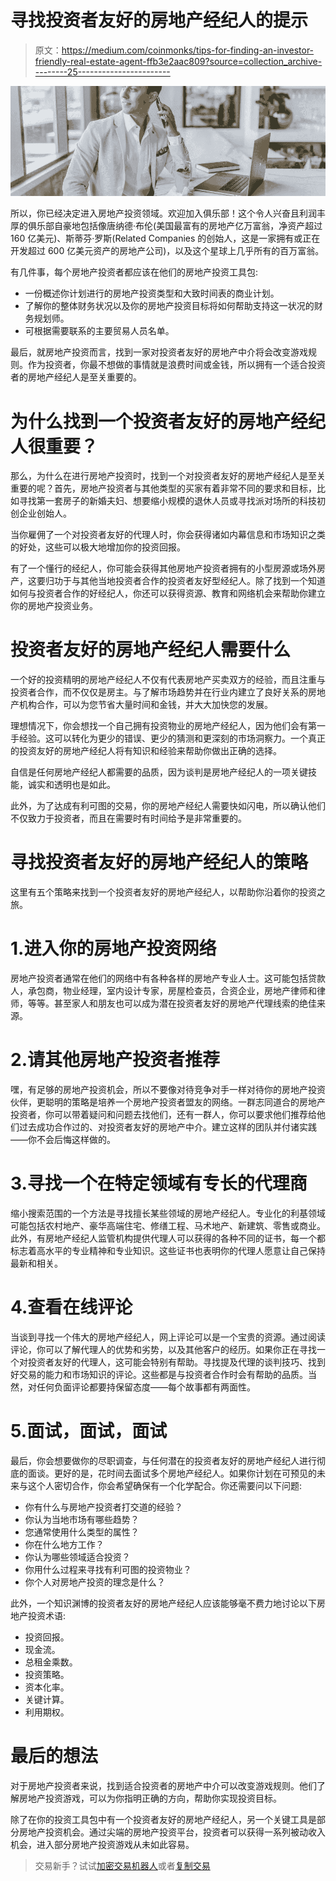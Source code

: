 # 寻找投资者友好的房地产经纪人的提示

> 原文：<https://medium.com/coinmonks/tips-for-finding-an-investor-friendly-real-estate-agent-ffb3e2aac809?source=collection_archive---------25----------------------->

![](img/0abb2240b762f190e70161f551be2807.png)

所以，你已经决定进入房地产投资领域。欢迎加入俱乐部！这个令人兴奋且利润丰厚的俱乐部自豪地包括像唐纳德·布伦(美国最富有的房地产亿万富翁，净资产超过 160 亿美元)、斯蒂芬·罗斯(Related Companies 的创始人，这是一家拥有或正在开发超过 600 亿美元资产的房地产公司)，以及这个星球上几乎所有的百万富翁。

有几件事，每个房地产投资者都应该在他们的房地产投资工具包:

*   一份概述你计划进行的房地产投资类型和大致时间表的商业计划。
*   了解你的整体财务状况以及你的房地产投资目标将如何帮助支持这一状况的财务规划师。
*   可根据需要联系的主要贸易人员名单。

最后，就房地产投资而言，找到一家对投资者友好的房地产中介将会改变游戏规则。作为投资者，你最不想做的事情就是浪费时间或金钱，所以拥有一个适合投资者的房地产经纪人是至关重要的。

# 为什么找到一个投资者友好的房地产经纪人很重要？

那么，为什么在进行房地产投资时，找到一个对投资者友好的房地产经纪人是至关重要的呢？首先，房地产投资者与其他类型的买家有着非常不同的要求和目标，比如寻找第一套房子的新婚夫妇、想要缩小规模的退休人员或寻找派对场所的科技初创企业创始人。

当你雇佣了一个对投资者友好的代理人时，你会获得诸如内幕信息和市场知识之类的好处，这些可以极大地增加你的投资回报。

有了一个懂行的经纪人，你可能会获得其他房地产投资者拥有的小型房源或场外房产，这要归功于与其他当地投资者合作的投资者友好型经纪人。除了找到一个知道如何与投资者合作的好经纪人，你还可以获得资源、教育和网络机会来帮助你建立你的房地产投资业务。

# 投资者友好的房地产经纪人需要什么

一个好的投资精明的房地产经纪人不仅有代表房地产买卖双方的经验，而且注重与投资者合作，而不仅仅是房主。与了解市场趋势并在行业内建立了良好关系的房地产机构合作，可以为您节省大量时间和金钱，并大大加快您的发展。

理想情况下，你会想找一个自己拥有投资物业的房地产经纪人，因为他们会有第一手经验。这可以转化为更少的错误、更少的猜测和更深刻的市场洞察力。一个真正的投资友好的房地产经纪人将有知识和经验来帮助你做出正确的选择。

自信是任何房地产经纪人都需要的品质，因为谈判是房地产经纪人的一项关键技能，诚实和透明也是如此。

此外，为了达成有利可图的交易，你的房地产经纪人需要快如闪电，所以确认他们不仅致力于投资者，而且在需要时有时间给予是非常重要的。

# 寻找投资者友好的房地产经纪人的策略

这里有五个策略来找到一个投资者友好的房地产经纪人，以帮助你沿着你的投资之旅。

# 1.进入你的房地产投资网络

房地产投资者通常在他们的网络中有各种各样的房地产专业人士。这可能包括贷款人，承包商，物业经理，室内设计专家，房屋检查员，合资企业，房地产律师和律师，等等。甚至家人和朋友也可以成为潜在投资者友好的房地产代理线索的绝佳来源。

# 2.请其他房地产投资者推荐

嘿，有足够的房地产投资机会，所以不要像对待竞争对手一样对待你的房地产投资伙伴，更聪明的策略是培养一个房地产投资者盟友的网络。一群志同道合的房地产投资者，你可以带着疑问和问题去找他们，还有一群人，你可以要求他们推荐给他们过去成功合作过的、对投资者友好的房地产中介。建立这样的团队并付诸实践——你不会后悔这样做的。

# 3.寻找一个在特定领域有专长的代理商

缩小搜索范围的一个方法是寻找擅长某些领域的房地产经纪人。专业化的利基领域可能包括农村地产、豪华高端住宅、修缮工程、马术地产、新建筑、零售或商业。此外，有房地产经纪人监管机构提供代理人可以获得的各种不同的证书，每一个都标志着高水平的专业精神和专业知识。这些证书也表明你的代理人愿意让自己保持最新和相关。

# 4.查看在线评论

当谈到寻找一个伟大的房地产经纪人，网上评论可以是一个宝贵的资源。通过阅读评论，你可以了解代理人的优势和劣势，以及其他客户的经历。如果你正在寻找一个对投资者友好的代理人，这可能会特别有帮助。寻找提及代理的谈判技巧、找到好交易的能力和市场知识的评论。这些都是与投资者合作时会有帮助的品质。当然，对任何负面评论都要持保留态度——每个故事都有两面性。

# 5.面试，面试，面试

最后，你会想要做你的尽职调查，与任何潜在的投资者友好的房地产经纪人进行彻底的面谈。更好的是，花时间去面试多个房地产经纪人。如果你计划在可预见的未来与这个人密切合作，你会希望确保有一个化学配合。你还需要问以下问题:

*   你有什么与房地产投资者打交道的经验？
*   你认为当地市场有哪些趋势？
*   您通常使用什么类型的属性？
*   你在什么地方工作？
*   你认为哪些领域适合投资？
*   你用什么过程来寻找有利可图的投资物业？
*   你个人对房地产投资的理念是什么？

此外，一个知识渊博的投资者友好的房地产经纪人应该能够毫不费力地讨论以下房地产投资术语:

*   投资回报。
*   现金流。
*   总租金乘数。
*   投资策略。
*   资本化率。
*   关键计算。
*   利用期权。

# 最后的想法

对于房地产投资者来说，找到适合投资者的房地产中介可以改变游戏规则。他们了解房地产投资游戏，可以为你指明正确的方向，帮助你实现投资目标。

除了在你的投资工具包中有一个投资者友好的房地产经纪人，另一个关键工具是部分房地产投资机会。通过尖端的房地产投资平台，投资者可以获得一系列被动收入机会，进入部分房地产投资游戏从未如此容易。

> 交易新手？试试[加密交易机器人](/coinmonks/crypto-trading-bot-c2ffce8acb2a)或者[复制交易](/coinmonks/top-10-crypto-copy-trading-platforms-for-beginners-d0c37c7d698c)